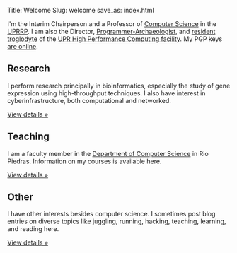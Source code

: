 Title: Welcome
Slug: welcome
save_as: index.html

<div class="jumbotron"> <p> I'm the Interim Chairperson and a Professor of <a
href="//ccom.uprrp.edu/">Computer Science</a> in the <a
href="http://www.uprrp.edu/">UPRRP</a>. I am also the Director,
<a
href="{filename}programmer-archaeologist.md">Programmer-Archaeologist</a>,
and <a href="{filename}troglodita.md">resident troglodyte</a> of the
<a href="http://www.hpcf.upr.edu/">UPR High Performance Computing
facility</a>. My PGP keys <a href="{filename}/pages/keys.md">are
online</a>.

</div>

<div class="row">

<div class="col-sm-4"> <h2>Research</h2> <p>I
perform research principally in bioinformatics, especially the study
of gene expression using high-throughput techniques. I also have
interest in cyberinfrastructure, both computational and networked.</p>
<a class="btn btn-default" href="{category}research">View details
&raquo;</a> </div>

<div class="col-sm-4"> <h2>Teaching</h2> <p>I am a faculty member in
the <a href="//ccom.uprrp.edu/">Department of Computer Science</a> in
Rio Piedras. Information on my courses is available here. </p> <p><a
class="btn btn-default" href="{category}teaching">View details
&raquo;</a></p> </div>

<div class="col-sm-4"> <h2>Other</h2> <p>I have other interests
besides computer science. I sometimes post blog entries on diverse
topics like juggling, running, hacking, teaching, learning, and
reading here.  </p> <p><a class="btn btn-default"
href="{category}blog">View details &raquo;</a></p> </div>

</div>
